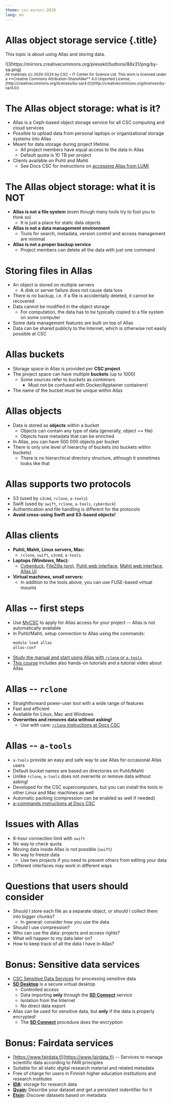 ```yaml
---
theme: csc-eurocc-2019
lang: en
---
```


# Allas object storage service {.title}

This topic is about using Allas and storing data.

<div class="column">
![](https://mirrors.creativecommons.org/presskit/buttons/88x31/png/by-sa.png)
</div>
<div class="column">
<small>
All materials (c) 2020-2024 by CSC – IT Center for Science Ltd.
This work is licensed under a **Creative Commons Attribution-ShareAlike** 4.0
Unported License, [http://creativecommons.org/licenses/by-sa/4.0/](http://creativecommons.org/licenses/by-sa/4.0/)
</small>
</div>

# The Allas object storage: what is it?

- Allas is a Ceph-based object storage service for all CSC computing and cloud services
- Possible to upload data from personal laptops or organizational storage systems into Allas
- Meant for data storage during project lifetime
   - All project members have equal access to the data in Allas
   - Default quota is 10 TB per project
- Clients available on Puhti and Mahti
   - See Docs CSC for instructions on [accessing Allas from LUMI](https://docs.csc.fi/data/Allas/allas_lumi/)

# The Allas object storage: what it is NOT

- **Allas is not a file system** (even though many tools try to fool you to think so)
    - It is just a place for static data objects
- **Allas is not a data management environment**
    - Tools for search, metadata, version control and access management are minimal
- **Allas is not a proper backup service**
    - Project members can delete all the data with just one command

# Storing files in Allas

- An object is stored on multiple servers
    - A disk or server failure does not cause data loss
- There is no backup, i.e. if a file is accidentally deleted, it cannot be recovered
- Data cannot be modified in the object storage
    - For computation, the data has to be typically copied to a file system on some computer
- Some data management features are built on top of Allas
- Data can be shared publicly to the Internet, which is otherwise not easily possible at CSC

# Allas buckets

- Storage space in Allas is provided per **CSC project**
- The project space can have multiple **buckets** (up to 1000)
    - Some sources refer to *buckets* as *containers*
        - Must not be confused with Docker/Apptainer containers!
- The name of the bucket must be unique within Allas

# Allas objects

- Data is stored as **objects** within a bucket
    - Objects can contain any type of data (generally, object == file)
    - Objects have metadata that can be enriched
- In Allas, you can have 500 000 objects per bucket
- There is only one level of hierarchy of buckets (no buckets within buckets)
    - There is no hierarchical directory structure, although it sometimes looks like that

# Allas supports two protocols

- S3 (used by `s3cmd`, `rclone`, `a-tools`)
- Swift (used by `swift`, `rclone`, `a-tools`, `cyberduck`)  
- Authentication and file handling is different for the protocols
- **Avoid cross-using Swift and S3-based objects!**

# Allas clients

- **Puhti, Mahti, Linux servers, Mac:**
    - `rclone`, `swift`, `s3cmd`, `a-tools`
- **Laptops (Windows, Mac):**
    - [Cyberduck](https://cyberduck.io/), [FileZilla (pro)](https://filezilla-project.org/), [Puhti web interface](https://puhti.csc.fi), [Mahti web interface](https://mahti.csc.fi), [Allas UI](https://allas.csc.fi)
- **Virtual machines, small servers:**
    - In addition to the tools above, you can use FUSE-based virtual mounts

# Allas -- first steps

- Use [MyCSC](https://my.csc.fi) to apply for Allas access for your project -- Allas is not automatically available
- In Puhti/Mahti, setup connection to Allas using the commands:
  ```bash
  module load allas
  allas-conf
  ```
- [Study the manual and start using Allas with `rclone` or `a-tools`](https://docs.csc.fi/data/Allas/)
- [This course](https://csc-training.github.io/csc-env-eff/part-1/allas/) includes also hands-on tutorials and a tutorial video about Allas

# Allas -- `rclone`

- Straightforward power-user tool with a wide range of features
- Fast and efficient
- Available for Linux, Mac and Windows
- **Overwrites and removes data without asking!**
   - Use with care: [`rclone` instructions at Docs CSC](https://docs.csc.fi/data/Allas/using_allas/rclone/)

# Allas -- `a-tools`

- `a-tools` provide an easy and safe way to use Allas for occasional Allas users
- Default bucket names are based on directories on Puhti/Mahti
- Unlike `rclone`, `a-tools` does not overwrite or remove data without asking!
- Developed for the CSC supercomputers, but you can install the tools in other Linux and Mac machines as well
- Automatic packing (compression can be enabled as well if needed)
- [a-commands instructions at Docs CSC](https://docs.csc.fi/data/Allas/using_allas/a_commands/)
  

# Issues with Allas

- 8-hour connection limit with `swift`
- No way to check quota
- Moving data inside Allas is not possible (`swift`)
- No way to freeze data
   - Use two projects if you need to prevent others from editing your data
- Different interfaces may work in different ways

# Questions that users should consider

- Should I store each file as a separate object, or should I collect them into bigger chunks?
    - In general: consider how you use the data
- Should I use compression?
- Who can use the data: projects and access rights?
- What will happen to my data later on?
- How to keep track of all the data I have in Allas?

# Bonus: Sensitive data services

- [CSC Sensitive Data Services](https://docs.csc.fi/data/sensitive-data/) for processing sensitive data
- [**SD Desktop**](https://sd-desktop.csc.fi) is a secure virtual desktop
   - Controlled access
   - Data importing **only** through the [**SD Connect**](https://sd-connect.csc.fi) service
   - Isolation from the Internet
   - No direct data export
- Allas can be used for sensitive data, but **only** if the data is properly encrypted!
   - The [**SD Connect**](https://sd-connect.csc.fi) procedure does the encryption

# Bonus: Fairdata services

- [https://www.fairdata.fi](https://www.fairdata.fi) -- Services to manage scientific data according to FAIR principles
- Suitable for all static digital research material and related metadata
- Free of charge for users in Finnish higher education institutions and research institutes
- **[IDA](https://ida.fairdata.fi):** storage for research data
- **[Qvain](https://qvain.fairdata.fi/):** Describe your dataset and get a persistent indentifier for it
- **[Etsin](https://etsin.fairdata.fi/):** Discover datasets based on metadata
